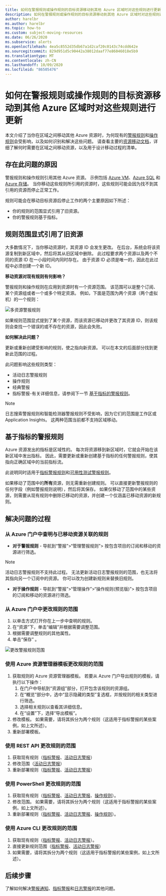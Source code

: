 ```yaml
---
title: 如何在警报规则或操作规则的目标资源移动到其他 Azure 区域时对这些规则进行更新
description: 如何在警报规则或操作规则的目标资源移动到其他 Azure 区域时对这些规则进行更新 - 背景和说明。
author: harelbr
ms.author: harelbr
ms.topic: how-to
ms.custom: subject-moving-resources
ms.date: 06/26/2020
ms.subservice: alerts
ms.openlocfilehash: 4ea5c8552d35db67a1d2caf20c0143c74cdd642e
ms.sourcegitcommit: 829d951d5c90442a38012daaf77e86046018e5b9
ms.translationtype: MT
ms.contentlocale: zh-CN
ms.lasthandoff: 10/09/2020
ms.locfileid: "86505476"
---
```

# <a name="how-to-update-alert-rules-or-action-rules-when-their-target-resource-moves-to-a-different-azure-region"></a>如何在警报规则或操作规则的目标资源移动到其他 Azure 区域时对这些规则进行更新

本文介绍了当你在区域之间移动其他 Azure 资源时，为何现有的[警报规则](./alerts-overview.md)和[操作规则](./alerts-action-rules.md)会受影响，以及如何识别和解决这些问题。 请查看主要的[资源移动文档](../../azure-resource-manager/management/move-region.md)，详细了解何时需要在区域之间移动资源，以及用于设计移动过程的清单。

## <a name="why-the-problem-exists"></a>存在此问题的原因

警报规则和操作规则引用其他 Azure 资源。 示例包括 [Azure VM](../../site-recovery/azure-to-azure-tutorial-migrate.md)、[Azure SQL](../../azure-sql/database/move-resources-across-regions.md) 和 [Azure 存储](../../storage/common/storage-account-move.md)。 当你移动这些规则所引用的资源时，这些规则可能会因为找不到其引用的资源而停止正常工作。

规则可能会在移动目标资源后停止工作的两个主要原因如下所述：

- 你的规则的范围显式引用了旧资源。
- 你的警报规则基于指标。

## <a name="rule-scope-explicitly-refers-to-the-old-resource"></a>规则范围显式引用了旧资源

大多数情况下，当你移动资源时，其资源 ID 会发生更改。 在后台，系统会将该资源复制到新区域中，然后将其从旧区域中删除。 此过程要求两个资源以及两个不同的资源 ID 在一小段时间内同时存在。 由于资源 ID 必须是唯一的，因此在此过程中必须创建一个新 ID。 

**移动资源对现有规则有何影响？**

警报规则和操作规则在应用到资源时有一个资源范围。 该范围可以是整个订阅、某个资源组或者一个或多个特定资源。
例如，下面是范围为两个资源（两个虚拟机）的一个规则：

![多资源警报规则](media/alerts-resource-move/multi-resource-alert-rule.png)

如果规则范围显式提到了某个资源，而该资源已移动并更改了其资源 ID，则该规则会查找一个错误的或不存在的资源，因此会失败。

**如何解决此问题？**

更新或重新创建受影响的规则，使之指向新资源。 可以在本文的后面部分找到更新此范围的过程。

此问题影响这些规则类型：

- 活动日志警报规则
- 操作规则
- 经典警报
- 指标警报-有关详细信息，请参阅下一节 [基于指标的警报规则](#alert-rules-based-on-metrics)。

> [!NOTE]
> 日志搜索警报规则和智能检测器警报规则不受影响，因为它们的范围是工作区或 Application Insights。 这两种范围当前都不支持区域移动。

## <a name="alert-rules-based-on-metrics"></a>基于指标的警报规则

Azure 资源发出的指标是区域性的。 每次将资源移到新区域时，它就会开始在该新区域中发出指标。 因此，需要更新或重新创建基于指标的任何警报规则，使其指向正确区域中的当前指标流。

此说明同时适用于[指标警报规则](alerts-metric-overview.md)和[可用性测试警报规则](../app/monitor-web-app-availability.md)。

如果移动了范围中的**所有**资源，则无需重新创建规则。 可以直接更新警报规则的任何字段（例如警报规则说明），然后将其保存。
如果仅移动了范围中的某些资源，则需要从现有规则中删除已移动的资源，并创建一个仅涵盖已移动资源的新规则。

## <a name="procedures-to-fix-problems"></a>解决问题的过程

### <a name="identifying-rules-associated-with-a-moved-resource-from-the-azure-portal"></a>从 Azure 门户中查明与已移动资源关联的规则

- **对于警报规则** - 导航到“警报”>“管理警报规则”> 按包含项目的订阅和移动的资源进行筛选。
> [!NOTE]
> 活动日志警报规则不支持此过程。 无法更新活动日志警报规则的范围，也无法将其指向另一个订阅中的资源。 你可以改为创建新规则来替换旧规则。

- **对于操作规则** - 导航到“警报”>“管理操作”>“操作规则(预览版)”> 按包含项目的订阅和移动的资源进行筛选。

### <a name="change-scope-of-a-rule-from-the-azure-portal"></a>从 Azure 门户中更改规则的范围

1. 以单击方式打开你在上一步中查明的规则。
2. 在“资源”下，单击“编辑”并根据需要调整范围。
3. 根据需要调整规则的其他属性。
4. 单击“保存” 。

![更改警报规则范围](media/alerts-resource-move/change-alert-rule-scope.png)

### <a name="change-the-scope-of-a-rule-using-azure-resource-manager-templates"></a>使用 Azure 资源管理器模板更改规则的范围

1. 获取规则的 Azure 资源管理器模板。  若要从 Azure 门户导出规则的模板，请执行以下操作：
   1. 在门户中导航到“资源组”部分，打开包含该规则的资源组。
   2. 在“概览”部分中，选中“显示隐藏的类型”复选框，并按规则的相关类型进行筛选。
   3. 选择相关规则以查看其详细信息。
   4. 在“设置”下，选择“导出模板”。 
2. 修改模板。 如果需要，请将其拆分为两个规则（这适用于指标警报的某些案例，如上文所述）。
3. 重新部署模板。

### <a name="change-scope-of-a-rule-using-rest-api"></a>使用 REST API 更改规则的范围

1. 获取现有规则（[指标警报](/rest/api/monitor/metricalerts/get)、[活动日志警报](/rest/api/monitor/activitylogalerts/get)）
2. 修改范围（[活动日志警报](/rest/api/monitor/activitylogalerts/update)）
3. 重新部署规则（[指标警报](/rest/api/monitor/metricalerts/createorupdate)、[活动日志警报](/rest/api/monitor/activitylogalerts/createorupdate)）

### <a name="change-scope-of-a-rule-using-powershell"></a>使用 PowerShell 更改规则的范围

1. 获取现有规则（[指标警报](/powershell/module/az.monitor/get-azmetricalertrulev2)、[活动日志警报](/powershell/module/az.monitor/get-azactivitylogalert)、[操作规则](/powershell/module/az.alertsmanagement/get-azactionrule)）。
2. 修改范围。 如果需要，请将其拆分为两个规则（这适用于指标警报的某些案例，如上文所述）。
3. 重新部署规则（[指标警报](/powershell/module/az.monitor/add-azmetricalertrulev2)、[活动日志警报](/powershell/module/az.monitor/enable-azactivitylogalert)、[操作规则](/powershell/module/az.alertsmanagement/set-azactionrule)）。

### <a name="change-the-scope-of-a-rule-using-azure-cli"></a>使用 Azure CLI 更改规则的范围

1.  获取现有规则（[指标警报](/cli/azure/monitor/metrics/alert?view=azure-cli-latest#az-monitor-metrics-alert-show)、[活动日志警报](/cli/azure/monitor/activity-log/alert#az-monitor-activity-log-alert-list)）。
2.  直接更新规则范围（[指标警报](/cli/azure/monitor/metrics/alert#az-monitor-metrics-alert-update)、[活动日志警报](/cli/azure/monitor/activity-log/alert/scope)）
3.  如果需要，请将其拆分为两个规则（这适用于指标警报的某些案例，如上文所述）。

## <a name="next-steps"></a>后续步骤

了解如何解决[警报通知](alerts-troubleshoot.md)、[指标警报](alerts-troubleshoot-metric.md)和[日志警报](alerts-troubleshoot-log.md)的其他问题。 
